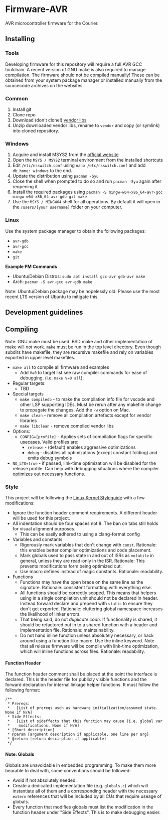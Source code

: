 # Firmware-AVR

AVR microcontroller firmware for the Courier.

## Installing

### Tools

Developing firmware for this repository will require a full AVR GCC toolchain. A
recent version of GNU make is also required to manage compilation. The firmware
should not be compiled manually!  These can be obtained from your system package
manager or installed manually from the sourcecode archives on the websites.

### Common

1. Install git
2. Clone repo
3. Download (don't clone!) [vendor
   libs](https://github.com/JHU-Delivery-Robot/lib-vendor)
4. Unzip downloaded vendor libs, rename to `vendor` and copy (or symlink) into
   cloned repository.

### Windows

1. Acquire and install MSYS2 from the [official website](https://www.msys2.org/)
2. Open the `MSYS / MSYS2` terminal environment from the installed shortcuts
3. Edit `/etc/nsswitch.conf` using `nano /etc/nsswitch.conf` and add `db_home:
   windows` to the end.
3. Update the distribution using `pacman -Syu`
5. Close the shell when prompted to do so and run `pacman -Syu` again after
   reopening it.
6. Install the required packages using `pacman -S mingw-w64-x86_64-avr-gcc
   mingw-w64-x86_64-avr-gdb git make`
7. Use the `MSYS / MINGW64` shell for all operations. By default it will open in
   the `/users/[your username]` folder on your computer.

### Linux

Use the system package manager to obtain the following packages:

- `avr-gdb`
- `avr-gcc`
- `make`
- `git`

**Example PM Commands**

- Ubuntu/Debian Distros: `sudo apt install gcc-avr gdb-avr make`
- Arch: `pacman -S avr-gcc avr-gdb make`

Note: Ubuntu/Debian package may be hopelessly old. Please use the most recent
LTS version of Ubuntu to mitigate this.

## Development guidelines

## Compiling

Note: GNU make must be used. BSD make and other implementation of make will _not_
work. `make` must be run in the top level directory. Even though subdirs have
makefile, they are recursive makefile and rely on variables exported in upper
level makefiles.

- `make all` to compile all firmware and examples
  - Add `V=0` to target list see raw compiler commands for ease of debugging.
    (i.e. `make V=0 all`).
- Regular targets:
  - TBD
- Special targets
  - `make compiledb` - to make the compilation info file for vscode and other LSP
    supporting IDEs. Must be rerun after any makefile change to propagate the
    changes. Add the `-w` option on Mac.
  - `make clean` - remove all compilation artefacts except for vendor libraries
  - `make libclean` - remove compiled vendor libs
- Options:
  - `CONFIG=[profile]` - Applies sets of compilation flags for specific usecases.
    Valid profiles are:
    - `release` - (default) enables aggressive optimizations
    - `debug` - disables all optimizations (except constant folding) and emits
       debug symbols
 - `NO_LTO=true` - if passed, link-time optimization will be disabled for the
   release profile. Can help with debugging situations where the compiler
   optimizes out necessary functions.

### Style

This project  will be following the [Linux Kernel
Styleguide](https://www.kernel.org/doc/html/latest/process/coding-style.html)
with a few modifications:

- Ignore the function header comment requirements. A different header will be
    used for this project.
- All indentation should be four spaces not 8. The ban on tabs still holds for
    visual alignment purposes.
  - This can be easily adhered to using a clang-format config
- Variables and constants
    - Rigorously mark variables that don't change with `const`. Rationale: this
      enables better compiler optimizations and code placement.
    - Mark globals used to pass state in and out of ISRs as `volatile` in
      general, unless they are read-only in the ISR. Rationale: This prevents
      modifications form being optimized out.
    - Use macro defines instead of magic constants. Rationale: readability.
- Functions
    - Functions may have the open brace on the same line as the signature.
      Rationale: consistent formatting with everything else.
    - All functions should be correctly scoped. This means that helpers using
      in a single compilation unit should not be declared in header. Instead
      forward declare and prepend with `static` to ensure they don't get
      exported. Rationale: cluttering global namespace increases the likelihood
      of linker errors.
    - That being said, do not _duplicate code_. If functionality is shared, it
      should be refactored out in to a shared function with a header and
      implementation file. Rationale: maintainability.
    - Do not hand inline function unless absolutely necessary, or hack around
      using a function-like macro. Use the inline keyword. Note that all release
      firmware will be compile with link-time optimization, which will
      inline functions across files. Rationale: readability.

#### Function Header

The function header comment shall be placed at the point the interface is
declared. This is the header file for publicly visible functions and the forward
declaration for internal linkage helper functions. It must follow the following
format:

```
/**
 * Prereqs:
 *   [List of prereqs usch as hardware initialization/assumed state. None if N/A]
 * Side Effects:
 *   [List of sideffects that this function may cause (i.e. global var
 *    modifications. None if N/A]
 * [Short description]
 * @param [argument description if applicable, one line per arg]
 * @return [return descirption if applicable]
 */
 ```

#### Note: Globals

Globals are unavoidable in embedded programming. To make them more bearable to
deal with, some conventions should be followed:

- Avoid if not absolutely needed.
- Create a dedicated implementation file (e.g. `globals.c`) which will instantiate
  all of them and a corresponding header with the necessary `extern` references
  that will be included by all CUs that require useage of globals.
- Every function that modifies globals must list the modification in the
  function header under "Side Effects". This is to make debugging easier.
